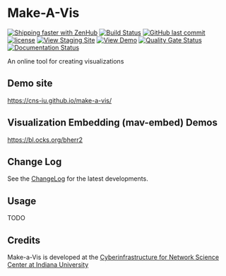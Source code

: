 # Make-A-Vis

[![Shipping faster with ZenHub](https://img.shields.io/badge/Shipping_faster_with-ZenHub-5e60ba.svg?style=flat-square)](https://app.zenhub.com/workspace/o/cns-iu/make-a-vis)
[![Build Status](https://travis-ci.com/cns-iu/make-a-vis.svg?branch=master)](https://travis-ci.com/cns-iu/make-a-vis)
[![GitHub last commit](https://img.shields.io/github/last-commit/cns-iu/make-a-vis.svg)](https://github.com/cns-iu/make-a-vis/commits/master)
[![license](https://img.shields.io/github/license/mashape/apistatus.svg)](LICENSE)
[![View Staging Site](https://img.shields.io/badge/staging-online-brightgreen.svg)](https://make-a-vis.netlify.com/)
[![View Demo](https://img.shields.io/badge/demo-online-brightgreen.svg)](https://cns-iu.github.io/make-a-vis)
[![Quality Gate Status](https://sonarcloud.io/api/project_badges/measure?branch=master&project=cns-iu_make-a-vis&metric=alert_status)](https://sonarcloud.io/dashboard?id=cns-iu_make-a-vis&branch=master)
[![Documentation Status](https://make-a-vis.netlify.com/docs/images/coverage-badge-documentation.svg)](https://cns-iu.github.io/make-a-vis/docs/)

An online tool for creating visualizations

## Demo site

<https://cns-iu.github.io/make-a-vis/>

## Visualization Embedding (mav-embed) Demos

<https://bl.ocks.org/bherr2>

## Change Log

See the [ChangeLog](CHANGELOG.md) for the latest developments.

## Usage

TODO

## Credits

Make-a-Vis is developed at the [Cyberinfrastructure for Network Science Center at Indiana University](http://cns.iu.edu/)
